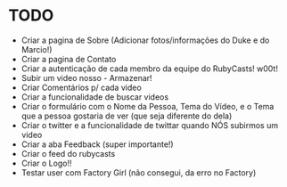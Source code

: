 # TODO

* Criar a pagina de Sobre (Adicionar fotos/informações do Duke e do Marcio!)
* Criar a pagina de Contato
* Criar a autenticação de cada membro da equipe do RubyCasts! w00t!
* Subir um video nosso - Armazenar!
* Criar Comentários p/ cada video
* Criar a funcionalidade de buscar videos
* Criar o formulário com o Nome da Pessoa, Tema do Vídeo, e o Tema que a pessoa 
gostaria de ver (que seja diferente do dela)
* Criar o twitter e a funcionalidade de twittar quando NÓS subirmos um video
* Criar a aba Feedback (super importante!)
* Criar o feed do rubycasts
* Criar o Logo!!
* Testar user com Factory Girl (não consegui, da erro no Factory)
